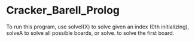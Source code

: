 # Cracker_Barell_Prolog
To run this program, use solveI(X) to solve given an index (0th initializing), solveA to solve all possible boards, or solve. to solve the first board.
